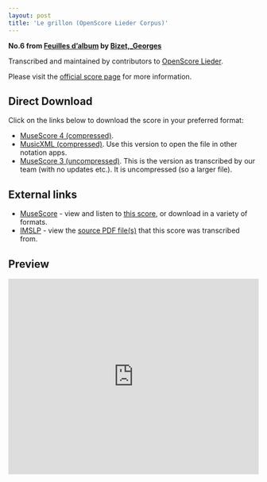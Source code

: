 ```yaml
---
layout: post
title: 'Le grillon (OpenScore Lieder Corpus)'
---
```


__No.6 from [Feuilles d’album](https://fourscoreandmore.org/openscore/lieder/Bizet,_Georges/Feuilles_d%E2%80%99album/) by [Bizet,_Georges](https://fourscoreandmore.org/openscore/lieder/Bizet,_Georges)__

Transcribed and maintained by contributors to [OpenScore Lieder].

Please visit the [official score page] for more information.

[official score page]: https://musescore.com/openscore-lieder-corpus/scores/5079539
[OpenScore Lieder]: https://musescore.com/openscore-lieder-corpus

## Direct Download

Click on the links below to download the score in your preferred format:
- [MuseScore 4 (compressed)](https://fourscoreandmore.org/openscore/lieder/Bizet,_Georges/Feuilles_d%E2%80%99album/6_Le_grillon.mscz).
- [MusicXML (compressed)](https://fourscoreandmore.org/openscore/lieder/Bizet,_Georges/Feuilles_d%E2%80%99album/6_Le_grillon.mxl). Use this version to open the file in other notation apps.
- [MuseScore 3 (uncompressed)](https://raw.githubusercontent.com/OpenScore/Lieder/refs/heads/main/scores/Bizet,_Georges/Feuilles_d%E2%80%99album/6_Le_grillon/lc5079539.mscx). This is the version as transcribed by our team (with no updates etc.). It is uncompressed (so a larger file).

## External links

- [MuseScore] - view and listen to [this score][MuseScore], or download in a variety of formats.
- [IMSLP] - view the [source PDF file(s)][IMSLP] that this score was transcribed from.

[MuseScore]: https://musescore.com/score/5079539
[IMSLP]: https://imslp.org/wiki/Special:ReverseLookup/83317

## Preview

<iframe width="100%" height="394" src="https://musescore.com/openscore-lieder-corpus/scores/5079539/embed" frameborder="0" allowfullscreen allow="autoplay; fullscreen"></iframe>
